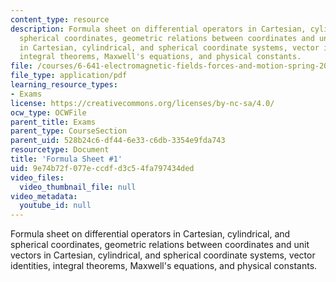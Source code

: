 ```yaml
---
content_type: resource
description: Formula sheet on differential operators in Cartesian, cylindrical, and
  spherical coordinates, geometric relations between coordinates and unit vectors
  in Cartesian, cylindrical, and spherical coordinate systems, vector identities,
  integral theorems, Maxwell's equations, and physical constants.
file: /courses/6-641-electromagnetic-fields-forces-and-motion-spring-2009/9e74b72f077eccdfd3c54fa797434ded_MIT6_641s09_study01.pdf
file_type: application/pdf
learning_resource_types:
- Exams
license: https://creativecommons.org/licenses/by-nc-sa/4.0/
ocw_type: OCWFile
parent_title: Exams
parent_type: CourseSection
parent_uid: 528b24c6-df44-6e33-c6db-3354e9fda743
resourcetype: Document
title: 'Formula Sheet #1'
uid: 9e74b72f-077e-ccdf-d3c5-4fa797434ded
video_files:
  video_thumbnail_file: null
video_metadata:
  youtube_id: null
---
```

Formula sheet on differential operators in Cartesian, cylindrical, and spherical coordinates, geometric relations between coordinates and unit vectors in Cartesian, cylindrical, and spherical coordinate systems, vector identities, integral theorems, Maxwell's equations, and physical constants.